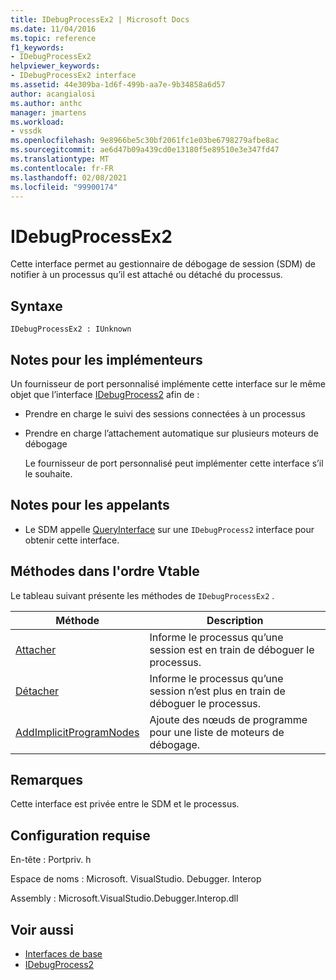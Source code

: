 ```yaml
---
title: IDebugProcessEx2 | Microsoft Docs
ms.date: 11/04/2016
ms.topic: reference
f1_keywords:
- IDebugProcessEx2
helpviewer_keywords:
- IDebugProcessEx2 interface
ms.assetid: 44e309ba-1d6f-499b-aa7e-9b34858a6d57
author: acangialosi
ms.author: anthc
manager: jmartens
ms.workload:
- vssdk
ms.openlocfilehash: 9e8966be5c30bf2061fc1e03be6798279afbe8ac
ms.sourcegitcommit: ae6d47b09a439cd0e13180f5e89510e3e347fd47
ms.translationtype: MT
ms.contentlocale: fr-FR
ms.lasthandoff: 02/08/2021
ms.locfileid: "99900174"
---
```

# <a name="idebugprocessex2"></a>IDebugProcessEx2
Cette interface permet au gestionnaire de débogage de session (SDM) de notifier à un processus qu’il est attaché ou détaché du processus.

## <a name="syntax"></a>Syntaxe

```
IDebugProcessEx2 : IUnknown
```

## <a name="notes-for-implementers"></a>Notes pour les implémenteurs
 Un fournisseur de port personnalisé implémente cette interface sur le même objet que l’interface [IDebugProcess2](../../../extensibility/debugger/reference/idebugprocess2.md) afin de :

- Prendre en charge le suivi des sessions connectées à un processus

- Prendre en charge l’attachement automatique sur plusieurs moteurs de débogage

  Le fournisseur de port personnalisé peut implémenter cette interface s’il le souhaite.

## <a name="notes-for-callers"></a>Notes pour les appelants

- Le SDM appelle [QueryInterface](/cpp/atl/queryinterface) sur une `IDebugProcess2` interface pour obtenir cette interface.

## <a name="methods-in-vtable-order"></a>Méthodes dans l'ordre Vtable
 Le tableau suivant présente les méthodes de `IDebugProcessEx2` .

|Méthode|Description|
|------------|-----------------|
|[Attacher](../../../extensibility/debugger/reference/idebugprocessex2-attach.md)|Informe le processus qu’une session est en train de déboguer le processus.|
|[Détacher](../../../extensibility/debugger/reference/idebugprocessex2-detach.md)|Informe le processus qu’une session n’est plus en train de déboguer le processus.|
|[AddImplicitProgramNodes](../../../extensibility/debugger/reference/idebugprocessex2-addimplicitprogramnodes.md)|Ajoute des nœuds de programme pour une liste de moteurs de débogage.|

## <a name="remarks"></a>Remarques
 Cette interface est privée entre le SDM et le processus.

## <a name="requirements"></a>Configuration requise
 En-tête : Portpriv. h

 Espace de noms : Microsoft. VisualStudio. Debugger. Interop

 Assembly : Microsoft.VisualStudio.Debugger.Interop.dll

## <a name="see-also"></a>Voir aussi
- [Interfaces de base](../../../extensibility/debugger/reference/core-interfaces.md)
- [IDebugProcess2](../../../extensibility/debugger/reference/idebugprocess2.md)
